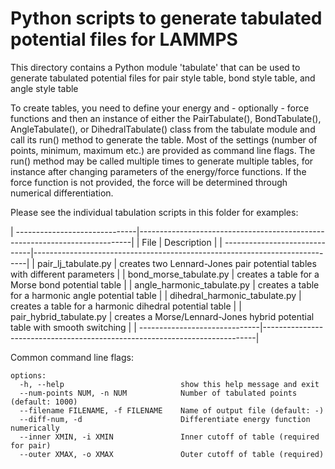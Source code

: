 # Python scripts to generate tabulated potential files for LAMMPS

This directory contains a Python module 'tabulate' that can be used to
generate tabulated potential files for pair style table, bond style
table, and angle style table

To create tables, you need to define your energy and - optionally -
force functions and then an instance of either the PairTabulate(),
BondTabulate(), AngleTabulate(), or DihedralTabulate() class from the
tabulate module and call its run() method to generate the table.  Most
of the settings (number of points, minimum, maximum etc.)  are provided
as command line flags.  The run() method may be called multiple times to
generate multiple tables, for instance after changing parameters of the
energy/force functions.  If the force function is not provided, the
force will be determined through numerical differentiation.

Please see the individual tabulation scripts in this folder for examples:

| ------------------------------|----------------------------------------------------------------------------|
| File                          | Description                                                                |
| ------------------------------|----------------------------------------------------------------------------|
| pair_lj_tabulate.py           | creates two Lennard-Jones pair potential tables with different parameters  |
| bond_morse_tabulate.py        | creates a table for a Morse bond potential table                           |
| angle_harmonic_tabulate.py    | creates a table for a harmonic angle potential table                       |
| dihedral_harmonic_tabulate.py | creates a table for a harmonic dihedral potential table                    |
| pair_hybrid_tabulate.py       | creates a Morse/Lennard-Jones hybrid potential table with smooth switching |
| ------------------------------|----------------------------------------------------------------------------|

Common command line flags:

```
options:
  -h, --help                          show this help message and exit
  --num-points NUM, -n NUM            Number of tabulated points (default: 1000)
  --filename FILENAME, -f FILENAME    Name of output file (default: -)
  --diff-num, -d                      Differentiate energy function numerically
  --inner XMIN, -i XMIN               Inner cutoff of table (required for pair)
  --outer XMAX, -o XMAX               Outer cutoff of table (required)
```
